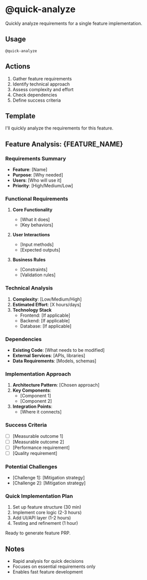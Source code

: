 # @quick-analyze

Quickly analyze requirements for a single feature implementation.

## Usage
```
@quick-analyze
```

## Actions
1. Gather feature requirements
2. Identify technical approach
3. Assess complexity and effort
4. Check dependencies
5. Define success criteria

## Template

I'll quickly analyze the requirements for this feature.

## Feature Analysis: {FEATURE_NAME}

### Requirements Summary
- **Feature**: [Name]
- **Purpose**: [Why needed]
- **Users**: [Who will use it]
- **Priority**: [High/Medium/Low]

### Functional Requirements
1. **Core Functionality**
   - [What it does]
   - [Key behaviors]
   
2. **User Interactions**
   - [Input methods]
   - [Expected outputs]
   
3. **Business Rules**
   - [Constraints]
   - [Validation rules]

### Technical Analysis
1. **Complexity**: [Low/Medium/High]
2. **Estimated Effort**: [X hours/days]
3. **Technology Stack**
   - Frontend: [If applicable]
   - Backend: [If applicable]
   - Database: [If applicable]

### Dependencies
- **Existing Code**: [What needs to be modified]
- **External Services**: [APIs, libraries]
- **Data Requirements**: [Models, schemas]

### Implementation Approach
1. **Architecture Pattern**: [Chosen approach]
2. **Key Components**:
   - [Component 1]
   - [Component 2]
3. **Integration Points**:
   - [Where it connects]

### Success Criteria
- [ ] [Measurable outcome 1]
- [ ] [Measurable outcome 2]
- [ ] [Performance requirement]
- [ ] [Quality requirement]

### Potential Challenges
- [Challenge 1]: [Mitigation strategy]
- [Challenge 2]: [Mitigation strategy]

### Quick Implementation Plan
1. Set up feature structure (30 min)
2. Implement core logic (2-3 hours)
3. Add UI/API layer (1-2 hours)
4. Testing and refinement (1 hour)

Ready to generate feature PRP.

## Notes
- Rapid analysis for quick decisions
- Focuses on essential requirements only
- Enables fast feature development